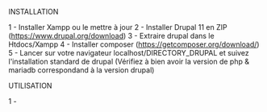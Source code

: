 INSTALLATION

1 - Installer Xampp ou le mettre à jour
2 - Installer Drupal 11 en ZIP (https://www.drupal.org/download)
3 - Extraire drupal dans le Htdocs/Xampp 
4 - Installer composer (https://getcomposer.org/download/)
5 - Lancer sur votre navigateur localhost/DIRECTORY_DRUPAL et suivez l'installation standard de drupal (Vérifiez à bien avoir la version de php & mariadb correspondand à la version drupal)

UTILISATION

1 - 
